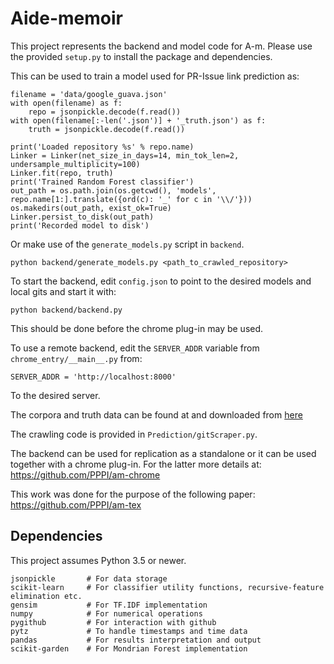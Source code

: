 # Aide-memoir
This project represents the backend and model code for A-m. 
Please use the provided `setup.py` to install the package and dependencies.

This can be used to train a model used for PR-Issue link prediction as:
```
filename = 'data/google_guava.json'
with open(filename) as f:
    repo = jsonpickle.decode(f.read())
with open(filename[:-len('.json')] + '_truth.json') as f:
    truth = jsonpickle.decode(f.read())

print('Loaded repository %s' % repo.name)
Linker = Linker(net_size_in_days=14, min_tok_len=2, undersample_multiplicity=100)
Linker.fit(repo, truth)
print('Trained Random Forest classifier')
out_path = os.path.join(os.getcwd(), 'models', repo.name[1:].translate({ord(c): '_' for c in '\\/'}))
os.makedirs(out_path, exist_ok=True)
Linker.persist_to_disk(out_path)
print('Recorded model to disk')
```

Or make use of the `generate_models.py` script in `backend`.
```
python backend/generate_models.py <path_to_crawled_repository>
```

To start the backend, edit `config.json` to point to the desired models and local gits and start it with:
```
python backend/backend.py
```
This should be done before the chrome plug-in may be used.

To use a remote backend, edit the `SERVER_ADDR` variable from `chrome_entry/__main__.py` from:
```
SERVER_ADDR = 'http://localhost:8000'
```
To the desired server.

The corpora and truth data can be found at and downloaded from [here](https://figshare.com/s/83c448eb518b3d04651f)

The crawling code is provided in `Prediction/gitScraper.py`.

The backend can be used for replication as a standalone or it can be used together with a chrome plug-in.
For the latter more details at: https://github.com/PPPI/am-chrome

This work was done for the purpose of the following paper: https://github.com/PPPI/am-tex

## Dependencies
This project assumes Python 3.5 or newer.

```
jsonpickle       # For data storage
scikit-learn     # For classifier utility functions, recursive-feature elimination etc.
gensim           # For TF.IDF implementation
numpy            # For numerical operations
pygithub         # For interaction with github
pytz             # To handle timestamps and time data
pandas           # For results interpretation and output
scikit-garden    # For Mondrian Forest implementation
```
